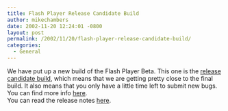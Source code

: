 ```yaml
---
title: Flash Player Release Candidate Build
author: mikechambers
date: 2002-11-20 12:24:01 -0800
layout: post
permalink: /2002/11/20/flash-player-release-candidate-build/
categories:
  - General
---
```



We have put up a new build of the Flash Player Beta. This one is the [release candidate build][1], which means that we are getting pretty close to the final build. It also means that you only have a little time left to submit new bugs.  
You can find more info [here][1].  
You can read the release notes [here][2].

 [1]: http://www.macromedia.com/software/flashplayer/special/beta/
 [2]: http://www.macromedia.com/software/flashplayer/special/beta/release_notes/